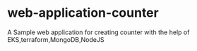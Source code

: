 # web-application-counter
A Sample web application for creating counter with the help of EKS,terraform,MongoDB,NodeJS
